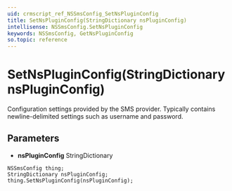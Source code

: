 ```yaml
---
uid: crmscript_ref_NSSmsConfig_SetNsPluginConfig
title: SetNsPluginConfig(StringDictionary nsPluginConfig)
intellisense: NSSmsConfig.SetNsPluginConfig
keywords: NSSmsConfig, GetNsPluginConfig
so.topic: reference
---
```


# SetNsPluginConfig(StringDictionary nsPluginConfig)

Configuration settings provided by the SMS provider. Typically contains newline-delimited settings such as username and password.

## Parameters

* **nsPluginConfig** StringDictionary

```crmscript
NSSmsConfig thing;
StringDictionary nsPluginConfig;
thing.SetNsPluginConfig(nsPluginConfig);
```

